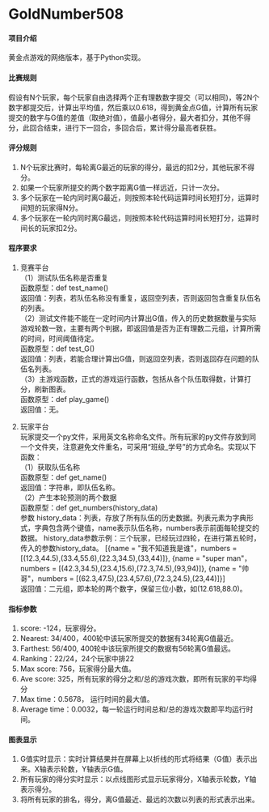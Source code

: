 # GoldNumber508

#### 项目介绍
黄金点游戏的网络版本，基于Python实现。

#### 比赛规则

假设有N个玩家，每个玩家自由选择两个正有理数数字提交（可以相同)，等2N个数字都提交后，计算出平均值，然后乘以0.618，得到黄金点G值，计算所有玩家提交的数字与G值的差值（取绝对值），值最小者得分，最大者扣分，其他不得分，此回合结束，进行下一回合，多回合后，累计得分最高者获胜。

#### 评分规则

1. N个玩家比赛时，每轮离G最近的玩家的得分，最远的扣2分，其他玩家不得分。
2. 如果一个玩家所提交的两个数字距离G值一样远近，只计一次分。
3. 多个玩家在一轮内同时离G最近，则按照本轮代码运算时间长短打分，运算时间短的玩家得N分。
4. 多个玩家在一轮内同时离G最远，则按照本轮代码运算时间长短打分，运算时间长的玩家扣2分。

#### 程序要求

1. 竞赛平台   
（1）测试队伍名称是否重复  
函数原型：def test_name()    
返回值：列表，若队伍名称没有重复，返回空列表，否则返回包含重复队伍名的列表。  
（2）测试文件能不能在一定时间内计算出G值，传入的历史数据数量与实际游戏轮数一致，主要有两个判据，即返回值是否为正有理数二元组，计算所需的时间，时间阈值待定。   
函数原型：def test_G()    
返回值：列表，若能合理计算出G值，则返回空列表，否则返回存在问题的队伍名列表。  
（3）主游戏函数，正式的游戏运行函数，包括从各个队伍取得数，计算打分，刷新图表。    
函数原型：def play_game()  
返回值：无。

2. 玩家平台  
玩家提交一个py文件，采用英文名称命名文件。所有玩家的py文件存放到同一个文件夹，注意避免文件重名，可采用“班级_学号”的方式命名。实现以下函数：  
（1）获取队伍名称  
函数原型：def get_name()   
返回值：字符串，即队伍名称。  
（2）产生本轮预测的两个数据   
函数原型：def get_numbers(history_data)    
参数 history_data：列表，存放了所有队伍的历史数据。列表元素为字典形式，字典包含两个键值，name表示队伍名称，numbers表示前面每轮提交的数据。
history_data参数示例：三个玩家，已经玩过四轮，在进行第五轮时，传入的参数history_data。
[{name = "我不知道我是谁"，numbers = [(12.3,44.5),(33.4,55.6),(22.3,34.5),(33,44)]},
{name = "super man"，numbers = [(42.3,34.5),(23.4,15.6),(72.3,74.5),(93,94)]},
{name = "帅哥"，numbers = [(62.3,47.5),(23.4,57.6),(72.3,24.5),(23,44)]}]  
返回值：二元组，即本轮的两个数字，保留三位小数，如(12.618,88.0)。  


#### 指标参数

1. score: -124，玩家得分。
2. Nearest: 34/400，400轮中该玩家所提交的数据有34轮离G值最近。
3. Farthest: 56/400, 400轮中该玩家所提交的数据有56轮离G值最远。
4. Ranking：22/24，24个玩家中排22
5. Max score: 756，玩家得分最大值。
6. Ave score: 325，所有玩家的得分之和/总的游戏次数，即所有玩家的平均得分
7. Max time：0.5678， 运行时间的最大值。
8. Average time：0.0032，每一轮运行时间总和/总的游戏次数即平均运行时间。

#### 图表显示

1. G值实时显示：实时计算结果并在屏幕上以折线的形式将结果（G值）表示出来。X轴表示轮数，Y轴表示G值。
2. 所有玩家的得分实时显示：以点线图形式显示玩家得分，X轴表示轮数，Y轴表示得分。
2. 将所有玩家的排名，得分，离G值最近、最远的次数以列表的形式表示出来。


